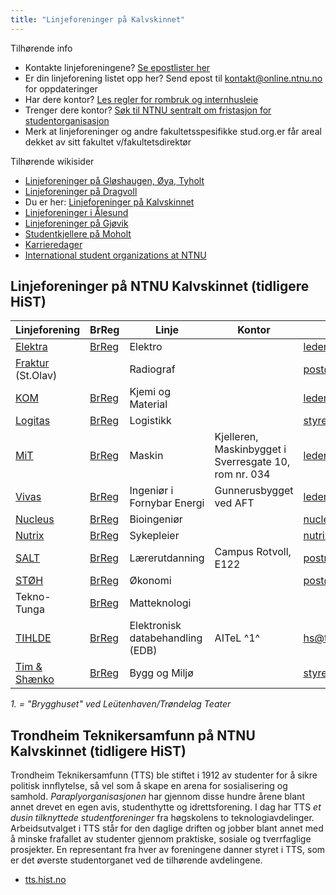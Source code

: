 ```yaml
---
title: "Linjeforeninger på Kalvskinnet"
---
```


Tilhørende info

* Kontakte linjeforeningene? [Se epostlister her](https://online.ntnu.no/resourcecenter/mailinglists)
* Er din linjeforening listet opp her? Send epost til kontakt@online.ntnu.no for oppdateringer
* Har dere kontor? [Les regler for rombruk og internhusleie](https://innsida.ntnu.no/web/guest/wiki/-/wiki/Norsk/Regler+for+bruk+av+arealer)
* Trenger dere kontor? [Søk til NTNU sentralt om fristasjon for studentorganisasjon](https://innsida.ntnu.no/web/guest/wiki/-/wiki/Norsk/Lokaler+for+studentorganisasjoner+og+studentforeninger)
* Merk at linjeforeninger og andre fakultetsspesifikke stud.org.er får areal dekket av sitt fakultet v/fakultetsdirektør

Tilhørende wikisider

* [Linjeforeninger på Gløshaugen, Øya, Tyholt](/wiki/online/info/sosialt-og-okonomisk/linjeforeninger/)
* [Linjeforeninger på Dragvoll](/wiki/online/info/sosialt-og-okonomisk/linjeforeninger/dragvoll/)
* Du er her: [Linjeforeninger på Kalvskinnet](/wiki/online/info/sosialt-og-okonomisk/linjeforeninger/kalvskinnet/)
* [Linjeforeninger i Ålesund](/wiki/online/info/sosialt-og-okonomisk/linjeforeninger/alesund/)
* [Linjeforeninger på Gjøvik](/wiki/online/info/sosialt-og-okonomisk/linjeforeninger/gjovik/)
* [Studentkjellere på Moholt](/wiki/online/info/sosialt-og-okonomisk/linjeforeninger/studentkjellere/)
* [Karrieredager](/wiki/online/info/sosialt-og-okonomisk/linjeforeninger/karrieredager/)
* [International student organizations at NTNU](/wiki/online/info/sosialt-og-okonomisk/linjeforeninger/internasjonalorg/)

## Linjeforeninger på NTNU Kalvskinnet (tidligere HiST)

|Linjeforening|BrReg|Linje|Kontor|Epost|Facebook|Avis|
|---|---|---|---|---|---|---|
| [Elektra](https://elektra.io) | [BrReg](http://w2.brreg.no/enhet/sok/detalj.jsp?orgnr=991107711) | Elektro | | leder@elektra.io | [Page](https://www.facebook.com/elektraNTNU/) | |
| [Fraktur](http://www.fraktur.no) (St.Olav) | | Radiograf | | post@fraktur.no | |
| [KOM](http://kjemiogmaterial.wordpress.com) | [BrReg](http://w2.brreg.no/enhet/sok/detalj.jsp?orgnr=992443812) | Kjemi og Material | | leder@kom.hist.no |[Page](http://fb.com/pages/Linjeforening-Kjemi-og-Material-HiST/125600184158199)|
| [Logitas](http://www.logitas.no) | [BrReg](http://w2.brreg.no/enhet/sok/detalj.jsp?orgnr=891131372) | Logistikk | | styret@logitas.no | [Page](http://fb.com/pages/Logistikkstudentene/116151561776568) |
| [MiT](http://mit.hist.no) | [BrReg](http://w2.brreg.no/enhet/sok/detalj.jsp?orgnr=992376430) | Maskin | Kjelleren, Maskinbygget i Sverresgate 10, rom nr. 034 | leder@mit.teknikersamfunn.no | [Page](https://www.facebook.com/Maskiningeni%C3%B8r-i-Trondheim-47566809492) |
| [Vivas](http://vivas.hist.no) | [BrReg](http://w2.brreg.no/enhet/sok/detalj.jsp?orgnr=898893952) | Ingeniør i Fornybar Energi | Gunnerusbygget  ved AFT |  leder@vivas.hist.no | [Page](https://www.facebook.com/VivasHiST)  |
| [Nucleus](http://www.nucleus-bio.no) | [BrReg](http://w2.brreg.no/enhet/sok/detalj.jsp?orgnr=994544306) | Bioingeniør | | nucleuslinjeforening@gmail.com | [Page](http://fb.com/nucleusforbioingeniorer) |
| [Nutrix](http://nutrix.hist.no/) | [BrReg](http://w2.brreg.no/enhet/sok/detalj.jsp?orgnr=999094872) | Sykepleier | | nutrix@nutrix.hist.no | [Page](http://fb.com/pages/Nutrix/297838347011022) |
| [SALT](http://studentalt.no/)| [BrReg](https://w2.brreg.no/enhet/sok/detalj.jsp?orgnr=912414094) | Lærerutdanning | Campus Rotvoll, E122 | postmottak@studentalt.no | [Page](https://www.facebook.com/studentalt/) | |
| [STØH](http://sftoh.no )| [BrReg](http://w2.brreg.no/enhet/sok/detalj.jsp?orgnr=990542791) | Økonomi | | post@sftoh.no | |[Rustblekka](https://www.facebook.com/Rustblekka-Handelshøyskolen-i-Trondheim-472874276071068/)|
| Tekno-Tunga | [BrReg](http://w2.brreg.no/enhet/sok/detalj.jsp?orgnr=998378125) | Matteknologi | | | [Page](http://fb.com/TeknoTunga) |
| [TIHLDE](http://www.tihlde.org) | [BrReg](http://w2.brreg.no/enhet/sok/detalj.jsp?orgnr=989684183) | Elektronisk databehandling (EDB) | AITeL ^1^ | hs@tihlde.org | |
| [Tim & Shænko](http://bygging.no) | [BrReg](http://w2.brreg.no/enhet/sok/detalj.jsp?orgnr=991494952) | Bygg og Miljø | | styret@bygging.no | [Group](http://fb.com/groups/220828851361570/) |

_1. = "Brygghuset" ved Leütenhaven/Trøndelag Teater_

## Trondheim Teknikersamfunn på NTNU Kalvskinnet (tidligere HiST)

Trondheim Teknikersamfunn (TTS) ble stiftet i 1912 av studenter for å sikre politisk innflytelse, så vel som å skape en arena for sosialisering og samhold. *Paraplyorganisasjonen* har gjennom disse hundre årene blant annet drevet en egen avis, studenthytte og idrettsforening. I dag har TTS *et dusin tilknyttede studentforeninger* fra høgskolens to teknologiavdelinger. Arbeidsutvalget i TTS står for den daglige driften og jobber blant annet med å minske frafallet av studenter gjennom praktiske, sosiale og tverrfaglige prosjekter. En representant fra hver av foreningene danner styret i TTS, som er det øverste studentorganet ved de tilhørende avdelingene.

* [tts.hist.no](http://tts.hist.no/)